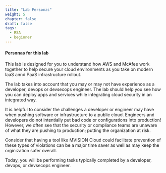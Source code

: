 ```yaml
---
title: "Lab Personas"
weight: 5
chapter: false
draft: false
tags:
  - RSA
  - beginner
---
```

#### Personas for this lab
This lab is designed for you to understand how AWS and McAfee work together to help secure your cloud environments as you take on modern IaaS annd PaaS infrastructure rollout. 

The lab takes into account that you may or may not have experience as a developer, devops or devsecops engineer. The lab should help you see how you can deploy apps and services while integrating cloud security in an integrated way. 

It is helpful to consider the challenges a developer or engineer may have when pushing software or infrastructure to a public cloud. Engineers and developers do not intentially put bad code or configurations into production! However, we often see that the security or compliance teams are unaware of what they are pushing to production; putting the organization at risk. 

Consider that having a tool like MVISION Cloud could facilitate prevention of these types of violations can be a major time saver as well as may keep the orginization safer overall. 

Today, you will be performing tasks typically completed by a developer, devops, or devsecops engineer. 
